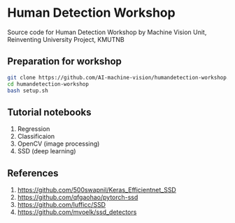 # Human Detection Workshop
Source code for Human Detection Workshop by Machine Vision Unit, Reinventing University Project, KMUTNB

## Preparation for workshop
```bash
git clone https://github.com/AI-machine-vision/humandetection-workshop.git
cd humandetection-workshop
bash setup.sh
```

## Tutorial notebooks
1.  Regression 
2.  Classificaion 
3.  OpenCV (image processing)
4.  SSD (deep learning)


## References
1. https://github.com/500swapnil/Keras_Efficientnet_SSD
2. https://github.com/qfgaohao/pytorch-ssd
3. https://github.com/lufficc/SSD
4. https://github.com/mvoelk/ssd_detectors
